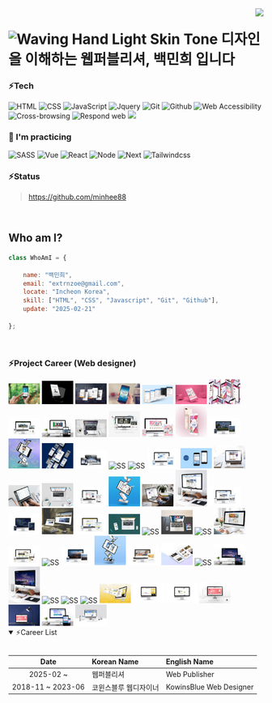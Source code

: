 <img align="right" src="https://visitor-badge.laobi.icu/badge?page_id=salesp07.salesp07" />
<!-- <img src="https://readme-typing-svg.herokuapp.com/?font=Righteous&size=35&center=true&vCenter=true&width=500&height=70&duration=4000&lines=Hello!+👋;+I'm+Minhee+Baik;" /> -->
<!-- 🔭 I’m currently working on [my portfolio](https://minhee88.github.io/guerlain)
📫 How to reach me **extrnzoe@gmail.com** ### 💪 Skills-->
<h1> <img src="https://raw.githubusercontent.com/Tarikul-Islam-Anik/Animated-Fluent-Emojis/master/Emojis/Hand%20gestures/Waving%20Hand%20Light%20Skin%20Tone.png" alt="Waving Hand Light Skin Tone" width="40" height="40" /> 디자인을 이해하는 웹퍼블리셔, 백민희 입니다 
</h1>
  

### ⚡Tech 
![HTML](https://img.shields.io/badge/-HTML-F05032?style=flat-square&logo=html5&logoColor=ffffff)
![CSS](https://img.shields.io/badge/-CSS-007ACC?style=flat-square&logo=css3)
![JavaScript](https://img.shields.io/badge/-JavaScript-dc8d2d?style=flat-square&logo=javascript&logoColor=ffffff)
![Jquery](https://img.shields.io/badge/-Jquery-%230769ad?style=flat-square&logo=javascript&logoColor=ffffff)
![Git](https://img.shields.io/badge/-Git-F05032?style=flat-square&logo=git&logoColor=ffffff)
![Github](https://img.shields.io/badge/GitHub-%234083d5.svg?style=flat-square&logo=github)
![Web Accessibility](https://img.shields.io/badge/-Accessibility-00A98F?style=flat-square&logo=w3c&logoColor=ffffff)
![Cross-browsing](https://img.shields.io/badge/-Cross%20browsing-302683?style=flat-square&logo=googlechrome&logoColor=ffffff)
![Respond web](https://img.shields.io/badge/-Respond%20web-ca6598?style=flat-square&logo=htmlacademy&logoColor=ffffff)
<img src="https://skillicons.dev/icons?i=vscode,notion,figma,xd,ps,ai,pr" height="22" />


### 👀 I'm practicing
![SASS](https://img.shields.io/badge/-Sass-ca6598?style=flat-square&logo=sass&logoColor=ffffff)
![Vue](https://img.shields.io/badge/-Vue-369369?style=flat-square&logo=Vue.js)
![React](https://img.shields.io/badge/-React-0088CC?style=flat-square&logo=React)
![Node](https://img.shields.io/badge/-Node-43853d?style=flat-square&logo=Node.js&logoColor=white)
![Next](https://img.shields.io/badge/-Next-444444?style=flat-square&logo=Next.js&logoColor=efefef)
![Tailwindcss](https://img.shields.io/badge/-Tailwindcss-06B6D4?style=flat-square&logo=tailwindcss&logoColor=ffffff)



### ⚡Status  

> <a href="https://github.com/minhee88" target="_blank">https://github.com/minhee88</a>
<br/>  

## Who am I?
``` js
class WhoAmI = {

    name: "백민희",
    email: "extrnzoe@gmail.com",
    locate: "Incheon Korea",
    skill: ["HTML", "CSS", "Javascript", "Git", "Github"],
    update: "2025-02-21"

};
```
<br>       

### ⚡Project Career (Web designer)

<img src="img/pro_01.jpg" alt="SS" width="62px">
<img src="img/pro_02.jpg" alt="SS" width="62px">
<img src="img/pro_03.jpg" alt="SS" width="62px">
<img src="img/pro_04.jpg" alt="SS" width="62px">
<img src="img/pro_05.jpg" alt="SS" width="62px">
<img src="img/pro_06.jpg" alt="SS" width="62px">
<img src="img/pro_07.jpg" alt="SS" width="62px">
<img src="img/pro_08.jpg" alt="SS" width="62px">
<img src="img/pro_09.jpg" alt="SS" width="62px">
<img src="img/pro_10.jpg" alt="SS" width="62px">

<img src="img/pro_11.jpg" alt="SS" width="62px">
<img src="img/pro_12.jpg" alt="SS" width="62px">
<img src="img/pro_13.jpg" alt="SS" width="62px">
<img src="img/pro_14.jpg" alt="SS" width="62px">
<img src="img/pro_15.jpg" alt="SS" width="62px">
<img src="img/pro_16.jpg" alt="SS" width="62px">
<img src="img/pro_17.jpg" alt="SS" width="62px">
<img src="img/pro_18.jpg" alt="SS" width="62px">
<img src="img/pro_19.jpg" alt="SS" width="62px">
<img src="img/pro_20.jpg" alt="SS" width="62px">

<img src="img/pro_21.jpg" alt="SS" width="62px">
<img src="img/pro_22.jpg" alt="SS" width="62px">
<img src="img/pro_23.jpg" alt="SS" width="62px">
<img src="img/pro_24.jpg" alt="SS" width="62px">
<img src="img/pro_25.jpg" alt="SS" width="62px">
<img src="img/pro_26.jpg" alt="SS" width="62px">
<img src="img/pro_27.jpg" alt="SS" width="62px">
<img src="img/pro_28.jpg" alt="SS" width="62px">
<img src="img/pro_29.jpg" alt="SS" width="62px">
<img src="img/pro_30.jpg" alt="SS" width="62px">

<img src="img/pro_31.jpg" alt="SS" width="62px">
<img src="img/pro_32.jpg" alt="SS" width="62px">
<img src="img/pro_33.jpg" alt="SS" width="62px">
<img src="img/pro_34.jpg" alt="SS" width="62px">
<img src="img/pro_35.jpg" alt="SS" width="62px">
<img src="img/pro_36.jpg" alt="SS" width="62px">
<img src="img/pro_37.jpg" alt="SS" width="62px">
<img src="img/pro_38.jpg" alt="SS" width="62px">
<img src="img/pro_39.jpg" alt="SS" width="62px">
<img src="img/pro_40.jpg" alt="SS" width="62px">

<img src="img/pro_41.jpg" alt="SS" width="62px">
<img src="img/pro_42.jpg" alt="SS" width="62px">
<img src="img/pro_43.jpg" alt="SS" width="62px">
<img src="img/pro_44.jpg" alt="SS" width="62px">
<img src="img/pro_45.jpg" alt="SS" width="62px">
<img src="img/pro_46.jpg" alt="SS" width="62px">
<img src="img/pro_47.jpg" alt="SS" width="62px">
<img src="img/pro_48.jpg" alt="SS" width="62px">
<img src="img/pro_49.jpg" alt="SS" width="62px">
<img src="img/pro_50.jpg" alt="SS" width="62px">

<img src="img/pro_51.jpg" alt="SS" width="62px">
<img src="img/pro_52.jpg" alt="SS" width="62px">
<img src="img/pro_53.jpg" alt="SS" width="62px">
<img src="img/pro_54.jpg" alt="SS" width="62px">
<img src="img/pro_55.jpg" alt="SS" width="62px">
<img src="img/pro_56.jpg" alt="SS" width="62px">



<br>
<!-- <p><img align="left" src="https://github-readme-stats.vercel.app/api/top-langs?username=minhee88&show_icons=true&locale=en&layout=compact&theme=tokyonight" alt="minhee88" /></p> -->


<details open>
  <summary>⚡Career List </summary>
  <br>
 
| Date | Korean Name | English Name |
| :---: | :--- | :--- |
| 2025-02 ~ | 웹퍼블리셔 | Web Publisher |
| 2018-11 ~ 2023-06 | 코윈스블루 웹디자이너 | KowinsBlue Web Designer |
  
</details>
